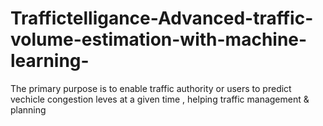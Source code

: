 # Traffictelligance-Advanced-traffic-volume-estimation-with-machine-learning-
The primary purpose is to enable traffic authority or users to predict vechicle congestion leves at a given time , helping traffic management & planning 
